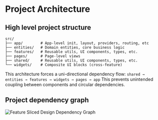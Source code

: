 # Project Architecture

## High level project structure

```
src/
├── app/        # App-level init, layout, providers, routing, etc
├── entities/   # Domain entities, core business logic
├── features/   # Reusable utils, UI components, types, etc.
├── pages/      # Page-level views
├── shared/     # Reusable utils, UI components, types, etc.
└── widgets/    # Composite UI blocks (cross-feature)
```

This architecture forces a uni-directional dependency flow:
```shared → entities → features → widgets → pages → app```
This prevents unintended coupling between components and circular dependencies.

## Project dependency graph

![Feature Sliced Design Dependency Graph](./fsd-graph.svg)
